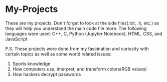 # My-Projects

These are my projects. Don't forget to look at the side files(.txt, .h, etc.) as they will help you understand the main code file more. The following languages were used: C++, C, Python (Jupyter Notebook), HTML, CSS, and JavaScript

P.S. These projects were done from my fascination and curiosity with certain topics as well as some world related issues:
   1. Sports knowledge 
   2. How computers use, interpret, and transform colors(RGB values)
   3. How hackers decrypt passwords  
